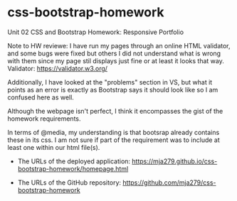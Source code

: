 # css-bootstrap-homework
Unit 02 CSS and Bootstrap Homework: Responsive Portfolio

Note to HW reviewe: I have run my pages through an online HTML validator, and some bugs were fixed but others I did not understand what is wrong with them since my page stil displays just fine or at least it looks that way. Validator: https://validator.w3.org/

Additionally, I have looked at the "problems" section in VS, but what it points as an error is exactly as Bootstrap says it should look like so I am confused here as well. 

Although the webpage isn't perfect, I think it encompasses the gist of the homework requirements. 

In terms of @media, my understanding is that bootsrap already contains these in its css. I am not sure if part of the requirement was to include at least one within our html file(s). 

* The URLs of the deployed application:
https://mja279.github.io/css-bootstrap-homework/homepage.html

* The URLs of the GitHub repository:
https://github.com/mja279/css-bootstrap-homework
